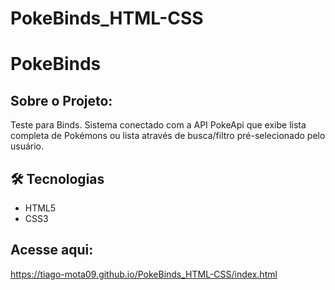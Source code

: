 # PokeBinds_HTML-CSS

# PokeBinds

## Sobre o Projeto:
Teste para Binds. Sistema conectado com a API PokeApi que exibe lista completa de Pokémons ou lista através de busca/filtro pré-selecionado pelo usuário.

## 🛠 Tecnologias

- HTML5
- CSS3

## Acesse aqui:
https://tiago-mota09.github.io/PokeBinds_HTML-CSS/index.html


